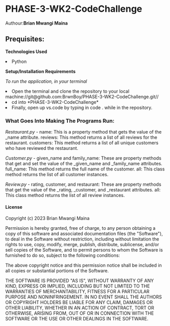 # PHASE-3-WK2-CodeChallenge
Authour:**Brian Mwangi Maina**

## Prequisites:

**Technologies Used**

<li>Python

**Setup/Installation Requirements**

*To run the application, in your terminal*

<li>Open the terminal and clone the repository to your local machine://git@github.com:BrwnBoy/PHASE-3-WK2-CodeChallenge.git//
<li>cd into *PHASE-3-WK2-CodeChallenge*
<li>Finally, open up vs.code by typing in code . while in the repository.

### What Goes Into Making The Programs Run:

*Restaurant.py* - name: This is a property method that gets the value of the _name attribute.
reviews: This method returns a list of all reviews for the restaurant.
customers: This method returns a list of all unique customers who have reviewed the restaurant.

*Customer.py* - given_name and family_name: These are property methods that get and set the value of the _given_name and _family_name attributes.
full_name: This method returns the full name of the customer.
all: This class method returns the list of all customer instances.

*Review.py* - rating, customer, and restaurant: These are property methods that get the value of the _rating, _customer, and _restaurant attributes.
all: This class method returns the list of all review instances.

#### License 

Copyright (c) 2023 Brian Mwangi Maina

Permission is hereby granted, free of charge, to any person obtaining a copy
of this software and associated documentation files (the "Software"), to deal
in the Software without restriction, including without limitation the rights
to use, copy, modify, merge, publish, distribute, sublicense, and/or sell
copies of the Software, and to permit persons to whom the Software is
furnished to do so, subject to the following conditions:

The above copyright notice and this permission notice shall be included in all
copies or substantial portions of the Software.

THE SOFTWARE IS PROVIDED "AS IS", WITHOUT WARRANTY OF ANY KIND, EXPRESS OR
IMPLIED, INCLUDING BUT NOT LIMITED TO THE WARRANTIES OF MERCHANTABILITY,
FITNESS FOR A PARTICULAR PURPOSE AND NONINFRINGEMENT. IN NO EVENT SHALL THE
AUTHORS OR COPYRIGHT HOLDERS BE LIABLE FOR ANY CLAIM, DAMAGES OR OTHER
LIABILITY, WHETHER IN AN ACTION OF CONTRACT, TORT OR OTHERWISE, ARISING FROM,
OUT OF OR IN CONNECTION WITH THE SOFTWARE OR THE USE OR OTHER DEALINGS IN THE
SOFTWARE.
